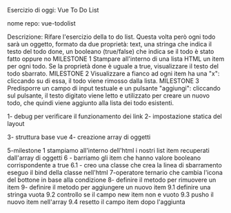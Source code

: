 Esercizio di oggi: Vue To Do List

nome repo: vue-todolist


Descrizione: Rifare l'esercizio della to do list. Questa volta però ogni todo sarà un oggetto, formato da due proprietà:
text, una stringa che indica il testo del todo
done, un booleano (true/false) che indica se il todo è stato fatto oppure no
MILESTONE 1 Stampare all'interno di una lista HTML un item per ogni todo. Se la proprietà done è uguale a true, visualizzare il testo del todo sbarrato.
MILESTONE 2 Visualizzare a fianco ad ogni item ha una "x": cliccando su di essa, il todo viene rimosso dalla lista.
MILESTONE 3 Predisporre un campo di input testuale e un pulsante "aggiungi": cliccando sul pulsante, il testo digitato viene letto e utilizzato per creare un nuovo todo, che quindi viene aggiunto alla lista dei todo esistenti.

<!-- LOGICA -->

1- debug per verificare il funzionamento dei link 
2- impostazione statica del layout

3- struttura base vue 
4- creazione  array di oggetti

5-milestone 1 stampiamo all'interno dell'html i nostri list item recuperati dall'array di oggetti
6 - barriamo gli item che hanno valore booleano corrispondente a true 
6.1 - creo una classe che crea la linea di sbarramento eseguo il bind della classe nell'html
7-operatore ternario che cambia l'icona del bottone in base alla condizione
8- definire il metodo per rimuovere un item
9- definire il metodo per aggiungere un nuovo item
 9.1 definire una stringa vuota
 9.2 controllo se il campo new item non e vuoto
 9.3 pusho il nuovo item nell'array
 9.4 resetto il campo item dopo l'aggiunta

